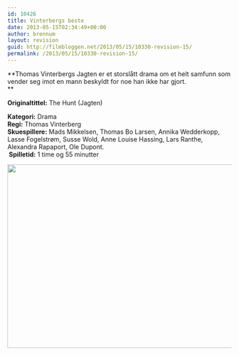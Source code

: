 ```yaml
---
id: 10426
title: Vinterbergs beste
date: 2013-05-15T02:34:49+00:00
author: brennum
layout: revision
guid: http://filmbloggen.net/2013/05/15/10330-revision-15/
permalink: /2013/05/15/10330-revision-15/
---
```

**Thomas Vinterbergs Jagten er et storslått drama om et helt samfunn som vender seg imot en mann beskyldt for noe han ikke har gjort.  
** 

**<!--more-->Originaltittel:** The Hunt (Jagten)

  
**Kategori:** Drama  
**Regi:** Thomas Vinterberg  
**Skuespillere:** Mads Mikkelsen, Thomas Bo Larsen, Annika Wedderkopp, Lasse Fogelstrøm, Susse Wold, Anne Louise Hassing, Lars Ranthe, Alexandra Rapaport, Ole Dupont.  
** Spilletid:** 1 time og 55 minutter

<a href="http://filmbloggen.net/?attachment_id=10336" rel="attachment wp-att-10336"><img class="alignnone size-large wp-image-10336" src="http://filmbloggen.net/wp-content/uploads//2013/05/the-hunt-02-620x413.jpg" alt="" width="620" height="413" /></a>